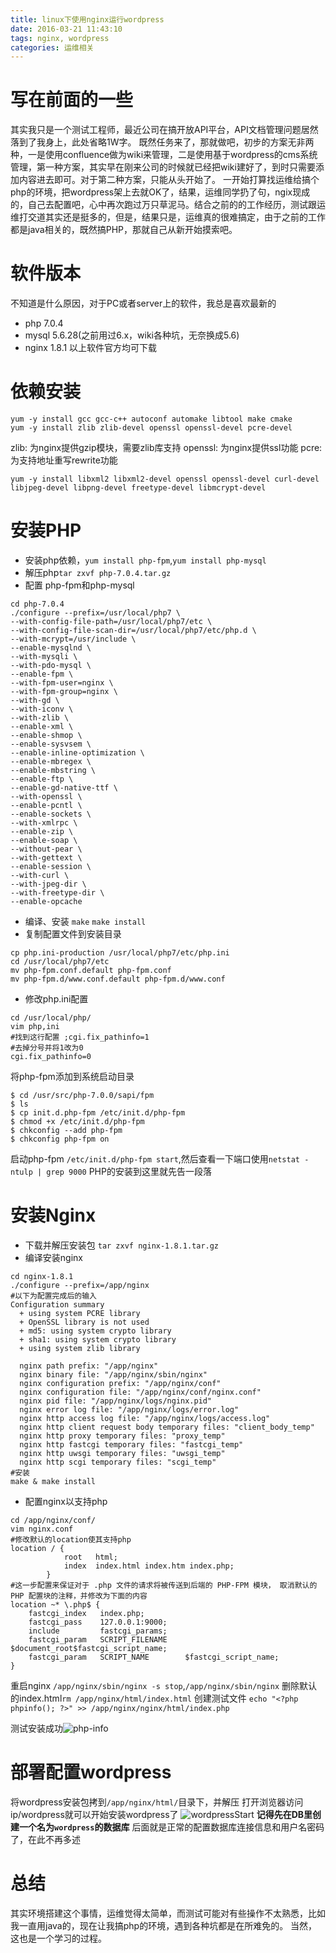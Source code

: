 ```yaml
---
title: linux下使用nginx运行wordpress
date: 2016-03-21 11:43:10
tags: nginx, wordpress
categories: 运维相关
---
```


# 写在前面的一些
其实我只是一个测试工程师，最近公司在搞开放API平台，API文档管理问题居然落到了我身上，此处省略1W字。
既然任务来了，那就做吧，初步的方案无非两种，一是使用confluence做为wiki来管理，二是使用基于wordpress的cms系统管理，第一种方案，其实早在刚来公司的时候就已经把wiki建好了，到时只需要添加内容进去即可。对于第二种方案，只能从头开始了。
一开始打算找运维给搞个php的环境，把wordpress架上去就OK了，结果，运维同学扔了句，ngix现成的，自己去配置吧，心中再次跑过万只草泥马。结合之前的的工作经历，测试跟运维打交道其实还是挺多的，但是，结果只是，运维真的很难搞定，由于之前的工作都是java相关的，既然搞PHP，那就自己从新开始摸索吧。
<!-- more -->
# 软件版本
不知道是什么原因，对于PC或者server上的软件，我总是喜欢最新的
* php 7.0.4
* mysql 5.6.28(之前用过6.x，wiki各种坑，无奈换成5.6)
* nginx 1.8.1
以上软件官方均可下载
# 依赖安装
```
yum -y install gcc gcc-c++ autoconf automake libtool make cmake
yum -y install zlib zlib-devel openssl openssl-devel pcre-devel
```
zlib: 为nginx提供gzip模块，需要zlib库支持
openssl: 为nginx提供ssl功能
pcre: 为支持地址重写rewrite功能

```
yum -y install libxml2 libxml2-devel openssl openssl-devel curl-devel libjpeg-devel libpng-devel freetype-devel libmcrypt-devel

```
# 安装PHP
* 安装php依赖，`yum install php-fpm`,`yum install php-mysql`
* 解压php`tar zxvf php-7.0.4.tar.gz`
* 配置 php-fpm和php-mysql
```
cd php-7.0.4
./configure --prefix=/usr/local/php7 \
--with-config-file-path=/usr/local/php7/etc \
--with-config-file-scan-dir=/usr/local/php7/etc/php.d \
--with-mcrypt=/usr/include \
--enable-mysqlnd \
--with-mysqli \
--with-pdo-mysql \
--enable-fpm \
--with-fpm-user=nginx \
--with-fpm-group=nginx \
--with-gd \
--with-iconv \
--with-zlib \
--enable-xml \
--enable-shmop \
--enable-sysvsem \
--enable-inline-optimization \
--enable-mbregex \
--enable-mbstring \
--enable-ftp \
--enable-gd-native-ttf \
--with-openssl \
--enable-pcntl \
--enable-sockets \
--with-xmlrpc \
--enable-zip \
--enable-soap \
--without-pear \
--with-gettext \
--enable-session \
--with-curl \
--with-jpeg-dir \
--with-freetype-dir \
--enable-opcache
```


* 编译、安装 `make` `make install`
* 复制配置文件到安装目录
```
cp php.ini-production /usr/local/php7/etc/php.ini
cd /usr/local/php7/etc
mv php-fpm.conf.default php-fpm.conf
mv php-fpm.d/www.conf.default php-fpm.d/www.conf
```

* 修改php.ini配置
```
cd /usr/local/php/
vim php,ini
#找到这行配置 ;cgi.fix_pathinfo=1
#去掉分号并将1改为0
cgi.fix_pathinfo=0
```

将php-fpm添加到系统启动目录
```
$ cd /usr/src/php-7.0.0/sapi/fpm
$ ls
$ cp init.d.php-fpm /etc/init.d/php-fpm
$ chmod +x /etc/init.d/php-fpm
$ chkconfig --add php-fpm
$ chkconfig php-fpm on
```
启动php-fpm `/etc/init.d/php-fpm start`,然后查看一下端口使用`netstat -ntulp | grep 9000`
PHP的安装到这里就先告一段落
# 安装Nginx

* 下载并解压安装包 `tar zxvf nginx-1.8.1.tar.gz`
* 编译安装nginx
```
cd nginx-1.8.1
./configure --prefix=/app/nginx
#以下为配置完成后的输入
Configuration summary
  + using system PCRE library
  + OpenSSL library is not used
  + md5: using system crypto library
  + sha1: using system crypto library
  + using system zlib library

  nginx path prefix: "/app/nginx"
  nginx binary file: "/app/nginx/sbin/nginx"
  nginx configuration prefix: "/app/nginx/conf"
  nginx configuration file: "/app/nginx/conf/nginx.conf"
  nginx pid file: "/app/nginx/logs/nginx.pid"
  nginx error log file: "/app/nginx/logs/error.log"
  nginx http access log file: "/app/nginx/logs/access.log"
  nginx http client request body temporary files: "client_body_temp"
  nginx http proxy temporary files: "proxy_temp"
  nginx http fastcgi temporary files: "fastcgi_temp"
  nginx http uwsgi temporary files: "uwsgi_temp"
  nginx http scgi temporary files: "scgi_temp"
#安装
make & make install
```
* 配置nginx以支持php
```
cd /app/nginx/conf/
vim nginx.conf
#修改默认的location使其支持php
location / {
            root   html;
            index  index.html index.htm index.php;
        }
#这一步配置来保证对于 .php 文件的请求将被传送到后端的 PHP-FPM 模块， 取消默认的 PHP 配置块的注释，并修改为下面的内容
location ~* \.php$ {
    fastcgi_index   index.php;
    fastcgi_pass    127.0.0.1:9000;
    include         fastcgi_params;
    fastcgi_param   SCRIPT_FILENAME    $document_root$fastcgi_script_name;
    fastcgi_param   SCRIPT_NAME        $fastcgi_script_name;
}
```
重启nginx `/app/nginx/sbin/nginx -s stop`,`/app/nginx/sbin/nginx`
删除默认的index.html`rm /app/nginx/html/index.html`
创建测试文件 `echo "<?php phpinfo(); ?>" >> /app/nginx/nginx/html/index.php`

测试安装成功![php-info](phpinfo.png)
# 部署配置wordpress
将wordpress安装包拷到`/app/nginx/html/`目录下，并解压
打开浏览器访问ip/wordpress就可以开始安装wordpress了
![wordpressStart](wordpressStart.png)
**记得先在DB里创建一个名为`wordpress`的数据库**
后面就是正常的配置数据库连接信息和用户名密码了，在此不再多述

# 总结
其实环境搭建这个事情，运维觉得太简单，而测试可能对有些操作不太熟悉，比如我一直用java的，现在让我搞php的环境，遇到各种坑都是在所难免的。
当然，这也是一个学习的过程。
